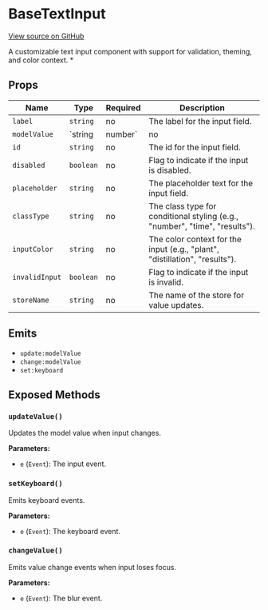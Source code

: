 # BaseTextInput

[View source on GitHub](https://github.com/DestillApp/main/blob/main/frontend/src/ui/BaseTextInput.vue)

A customizable text input component with support for validation, theming, and color context.
 *

## Props

| Name | Type | Required | Description |
|------|------|----------|-------------|
| `label` | `string` | no | The label for the input field. |
| `modelValue` | `string | number` | no | The value bound to the input field. |
| `id` | `string` | no | The id for the input field. |
| `disabled` | `boolean` | no | Flag to indicate if the input is disabled. |
| `placeholder` | `string` | no | The placeholder text for the input field. |
| `classType` | `string` | no | The class type for conditional styling (e.g., "number", "time", "results"). |
| `inputColor` | `string` | no | The color context for the input (e.g., "plant", "distillation", "results"). |
| `invalidInput` | `boolean` | no | Flag to indicate if the input is invalid. |
| `storeName` | `string` | no | The name of the store for value updates. |

## Emits

- `update:modelValue`
- `change:modelValue`
- `set:keyboard`

## Exposed Methods

### `updateValue()`
Updates the model value when input changes.

**Parameters:**
- `e` (`Event`): The input event.

### `setKeyboard()`
Emits keyboard events.

**Parameters:**
- `e` (`Event`): The keyboard event.

### `changeValue()`
Emits value change events when input loses focus.

**Parameters:**
- `e` (`Event`): The blur event.
